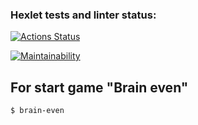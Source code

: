 ### Hexlet tests and linter status:
[![Actions Status](https://github.com/rustam-1108d/frontend-project-44/workflows/hexlet-check/badge.svg)](https://github.com/rustam-1108d/frontend-project-44/actions)

[![Maintainability](https://api.codeclimate.com/v1/badges/be164294ceb19af434be/maintainability)](https://codeclimate.com/github/rustam-1108d/frontend-project-44/maintainability)

## For start game "Brain even"
```sh
$ brain-even
```

